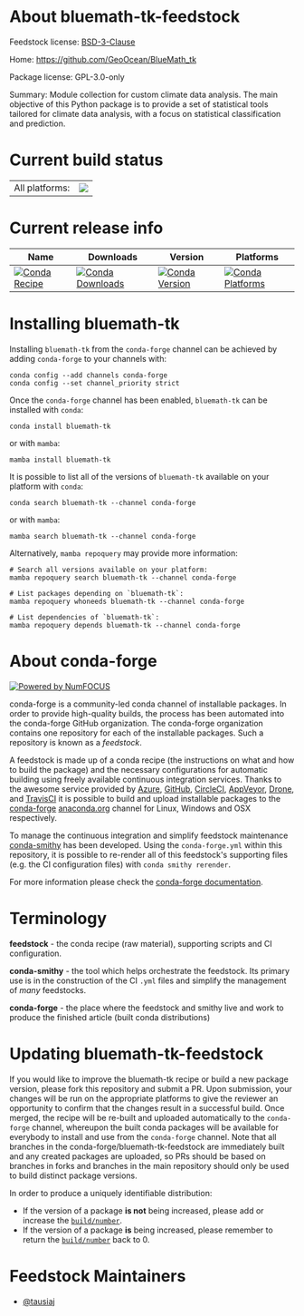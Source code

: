 About bluemath-tk-feedstock
===========================

Feedstock license: [BSD-3-Clause](https://github.com/conda-forge/bluemath-tk-feedstock/blob/main/LICENSE.txt)

Home: https://github.com/GeoOcean/BlueMath_tk

Package license: GPL-3.0-only

Summary: Module collection for custom climate data analysis. The main objective of this Python package is to provide a set of statistical tools tailored for climate data analysis, with a focus on statistical classification and prediction.

Current build status
====================


<table><tr><td>All platforms:</td>
    <td>
      <a href="https://dev.azure.com/conda-forge/feedstock-builds/_build/latest?definitionId=26130&branchName=main">
        <img src="https://dev.azure.com/conda-forge/feedstock-builds/_apis/build/status/bluemath-tk-feedstock?branchName=main">
      </a>
    </td>
  </tr>
</table>

Current release info
====================

| Name | Downloads | Version | Platforms |
| --- | --- | --- | --- |
| [![Conda Recipe](https://img.shields.io/badge/recipe-bluemath--tk-green.svg)](https://anaconda.org/conda-forge/bluemath-tk) | [![Conda Downloads](https://img.shields.io/conda/dn/conda-forge/bluemath-tk.svg)](https://anaconda.org/conda-forge/bluemath-tk) | [![Conda Version](https://img.shields.io/conda/vn/conda-forge/bluemath-tk.svg)](https://anaconda.org/conda-forge/bluemath-tk) | [![Conda Platforms](https://img.shields.io/conda/pn/conda-forge/bluemath-tk.svg)](https://anaconda.org/conda-forge/bluemath-tk) |

Installing bluemath-tk
======================

Installing `bluemath-tk` from the `conda-forge` channel can be achieved by adding `conda-forge` to your channels with:

```
conda config --add channels conda-forge
conda config --set channel_priority strict
```

Once the `conda-forge` channel has been enabled, `bluemath-tk` can be installed with `conda`:

```
conda install bluemath-tk
```

or with `mamba`:

```
mamba install bluemath-tk
```

It is possible to list all of the versions of `bluemath-tk` available on your platform with `conda`:

```
conda search bluemath-tk --channel conda-forge
```

or with `mamba`:

```
mamba search bluemath-tk --channel conda-forge
```

Alternatively, `mamba repoquery` may provide more information:

```
# Search all versions available on your platform:
mamba repoquery search bluemath-tk --channel conda-forge

# List packages depending on `bluemath-tk`:
mamba repoquery whoneeds bluemath-tk --channel conda-forge

# List dependencies of `bluemath-tk`:
mamba repoquery depends bluemath-tk --channel conda-forge
```


About conda-forge
=================

[![Powered by
NumFOCUS](https://img.shields.io/badge/powered%20by-NumFOCUS-orange.svg?style=flat&colorA=E1523D&colorB=007D8A)](https://numfocus.org)

conda-forge is a community-led conda channel of installable packages.
In order to provide high-quality builds, the process has been automated into the
conda-forge GitHub organization. The conda-forge organization contains one repository
for each of the installable packages. Such a repository is known as a *feedstock*.

A feedstock is made up of a conda recipe (the instructions on what and how to build
the package) and the necessary configurations for automatic building using freely
available continuous integration services. Thanks to the awesome service provided by
[Azure](https://azure.microsoft.com/en-us/services/devops/), [GitHub](https://github.com/),
[CircleCI](https://circleci.com/), [AppVeyor](https://www.appveyor.com/),
[Drone](https://cloud.drone.io/welcome), and [TravisCI](https://travis-ci.com/)
it is possible to build and upload installable packages to the
[conda-forge](https://anaconda.org/conda-forge) [anaconda.org](https://anaconda.org/)
channel for Linux, Windows and OSX respectively.

To manage the continuous integration and simplify feedstock maintenance
[conda-smithy](https://github.com/conda-forge/conda-smithy) has been developed.
Using the ``conda-forge.yml`` within this repository, it is possible to re-render all of
this feedstock's supporting files (e.g. the CI configuration files) with ``conda smithy rerender``.

For more information please check the [conda-forge documentation](https://conda-forge.org/docs/).

Terminology
===========

**feedstock** - the conda recipe (raw material), supporting scripts and CI configuration.

**conda-smithy** - the tool which helps orchestrate the feedstock.
                   Its primary use is in the construction of the CI ``.yml`` files
                   and simplify the management of *many* feedstocks.

**conda-forge** - the place where the feedstock and smithy live and work to
                  produce the finished article (built conda distributions)


Updating bluemath-tk-feedstock
==============================

If you would like to improve the bluemath-tk recipe or build a new
package version, please fork this repository and submit a PR. Upon submission,
your changes will be run on the appropriate platforms to give the reviewer an
opportunity to confirm that the changes result in a successful build. Once
merged, the recipe will be re-built and uploaded automatically to the
`conda-forge` channel, whereupon the built conda packages will be available for
everybody to install and use from the `conda-forge` channel.
Note that all branches in the conda-forge/bluemath-tk-feedstock are
immediately built and any created packages are uploaded, so PRs should be based
on branches in forks and branches in the main repository should only be used to
build distinct package versions.

In order to produce a uniquely identifiable distribution:
 * If the version of a package **is not** being increased, please add or increase
   the [``build/number``](https://docs.conda.io/projects/conda-build/en/latest/resources/define-metadata.html#build-number-and-string).
 * If the version of a package **is** being increased, please remember to return
   the [``build/number``](https://docs.conda.io/projects/conda-build/en/latest/resources/define-metadata.html#build-number-and-string)
   back to 0.

Feedstock Maintainers
=====================

* [@tausiaj](https://github.com/tausiaj/)

